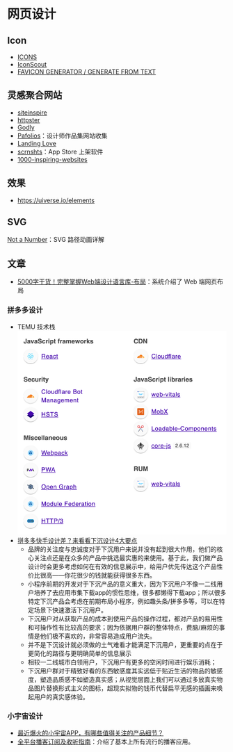# 网页设计

## Icon

- [ICONS](https://icons8.com/icons)
- [IconScout](https://iconscout.com)
- [FAVICON GENERATOR / GENERATE FROM TEXT](https://favicon.io/favicon-generator/)

## 灵感聚合网站

- [siteinspire](https://www.siteinspire.com)
- [httpster](https://httpster.net)
- [Godly](https://godly.website)
- [Pafolios](https://pafolios.com/)：设计师作品集网站收集
- [Landing Love](https://www.landing.love/)
- [scrnshts](https://scrnshts.club)：App Store 上架软件
- [1000-inspiring-websites](https://supercreative.design/1000-inspiring-websites)

## 效果

- <https://uiverse.io/elements>

## SVG

[Not a Number](https://www.nan.fyi/svg-paths)：SVG 路径动画详解

## 文章

- [5000字干货！完整掌握Web端设计语言库-布局](https://mp.weixin.qq.com/s?__biz=MzI5Nzc3MzkyNw==&mid=2247492500&idx=1&sn=32f24ada46b06be4dcd39b5b5b49ea60&chksm=ecad5d9cdbdad48a85da171e7fe85914846b89c8c559e644d206c94216726516fcccb6f1f2f3#rd)：系统介绍了 Web 端网页布局
### 拼多多设计
- TEMU 技术栈
![image-20240202002344271](https://raw.githubusercontent.com/huyixi/Pics/main/uPic/image-20240202002344271.png)
- [拼多多快手设计差？来看看下沉设计4大要点](https://www.woshipm.com/pd/4274935.html)
  - 品牌的关注度与忠诚度对于下沉用户来说并没有起到很大作用，他们的核心关注点还是在众多的产品中挑选最实惠的来使用。基于此，我们做产品设计时会更多考虑如何在有效的信息展示中，给用户优先传达这个产品性价比很高——你花很少的钱就能获得很多东西。
  - 小程序前期的开发对于下沉产品的意义重大，因为下沉用户不像一二线用户培养了去应用市集下载app的惯性思维，很多都懒得下载app；所以很多特定下沉产品会考虑在前期布局小程序，例如趣头条/拼多多等，可以在特定场景下快速激活下沉用户。
  - 下沉用户对从获取产品的成本到使用产品的操作过程，都对产品的易用性和可操作性有比较高的要求；因为依据用户群的整体特点，费脑/麻烦的事情是他们极不喜欢的，非常容易造成用户流失。
  - 并不是下沉设计就必须做的土气难看才能满足下沉用户，更重要的点在于更简化的路径与更明确简单的信息展示
  - 相较一二线城市白领用户，下沉用户有更多的空闲时间进行娱乐消耗；
  - 下沉用户群对于精致好看的东西敏感度其实远低于贴近生活的物品的敏感度，塑造品质感不如塑造真实感；从视觉层面上我们可以通过多放真实物品图片替换形式主义的图标，超现实拟物的钱币代替扁平无感的插画来唤起用户的真实感体验。
### 小宇宙设计
- [最近爆火的小宇宙APP，有哪些值得关注的产品细节？](https://www.uisdc.com/microcosm-app)
- [全平台播客订阅及收听指南](https://sspai.com/post/57960)：介绍了基本上所有流行的播客应用。
